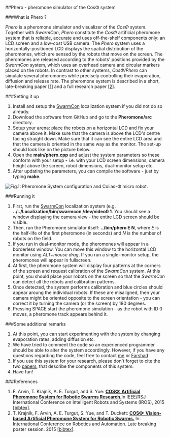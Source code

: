 ##Phero - pheromone simulator of the CosΦ system

###What is Phero ?

<i>Phero</i> is a pheromone simulator and visualizer of the <i>CosΦ</i> system. 
Together with <i>SwarmCon</i>, <i>Phero</i> constitute the <i>CosΦ</i> artificial pheromone system that is reliable, accurate and uses off-the-shelf components only: an LCD screen and a low-cost USB camera.
The <i>Phero</i> system uses a horizontally-positioned LCD displays the spatial distribution of the pheromones, which are sensed by the robots that move on the screen. 
The pheromones are released according to the robots' positions provided by the <i>SwarmCon</i> system, which uses an overhead camera and circular markers placed on the robots.
In contrast to other systems, <i>CosΦ/Phero</i> can simulate several pheromones while precisely controlling their evaporation, diffusion and release rate.
The pheromone system is described in a short, late-breaking paper [[1](#references)] and a full research paper [[2](#references)].
 
###Setting it up

1. Install and setup the <a href="https://github.com/gestom/CosPhi/tree/master/Localization">SwarmCon</a> localization system if you did not do so already.
2. Download the software from GitHub and go to the <b>Pheromone/src</b> directory.
3. Setup your arena: place the robots on a horizontal LCD and fix your camera above it. Make sure that the camera is above the LCD's centre facing straight down. Make sure that it can see the entire LCD area and that the camera is oriented in the same way as the monitor. The set-up should look like on the picture below.
3. Open the <b>main/phero.cpp</b> and adjust the system parameters so these conform with your setup - i.e. with your LCD screen dimensions, camera height above the screen, robot dimensions, dual-monitor setup etc.
4. After updating the parameters, you can compile the software - just by typing <b>make</b>.

![Fig.1: Pheromone System configuration and Colias-Φ micro robot.](https://raw.githubusercontent.com/wiki/gestom/CosPhi/images/arena.png)<br/>

###Running it 
1. First, run the <a href="https://github.com/gestom/CosPhi/tree/master/Localization">SwarmCon</a> localization system (e.g. <b>../../Localization/bin/swarmcon /dev/video0 1</b>. You should see a window displaying the camera view - the entire LCD screen should be visible.
2. Then, run the Pheromone simulator itself: <b>../bin/phero E N</b>, where <i>E</i> is the half-life of the first pheromone (in seconds) and <i>N</i> is the number of robots on the field.
3. If you run in dual-monitor mode, the pheromones will appear in a borderless window. You can move this window to the horizontal LCD monitor using <i>ALT+mouse drag</i>. If you run a single-monitor setup, the pheromones will appear in fullscreen.
4. At first, the pheromone system will display four patterns at the corners of the screen and request calibration of the <i>SwarmCon</i> system. At this point, you should place your robots on the screen so that the <i>SwarmCon</i> can detect all the robots and calibration patterns.
5. Once detected, the system performs calibration and blue circles should appear aroung the individual robots. If these are misaligned, then your camera might be oriented opposite to the screen orientation - you can correct it by turning the camera (or the screen) by 180 degrees.
6. Pressing SPACE start the pheromone simulation - as the robot with ID 0 moves, a pheromone track appears behind it.

###Some additional remarks
1. At this point, you can start experimenting with the system by changing evaporation rates, adding diffusion etc.
2. We have tried to comment the code so an experienced programmer should be able to alter the system accordingly. However, if you have any questions regarding the code, feel free to contact [me](http://scholar.google.co.uk/citations?user=Qv3nqgsAAAAJ&hl=en&oi=ao) or [Farshad](http://scholar.google.co.uk/citations?user=cUdtAowAAAAJ&hl=en)
3. If you use this system for your research, please don't forget to cite the two [papers](http://raw.githubusercontent.com/wiki/gestom/CosPhi/papers/cite.bib), that describe the components of this system.
4. Have fun!
</ol>

###References
1. F. Arvin, T. Krajník, A. E. Turgut, and S. Yue: <b>[COSΦ: Artificial Pheromone System for Robotic Swarms Research.](http://raw.githubusercontent.com/wiki/gestom/CosPhi/papers/2015_iros_pheromone.pdf)</b>In IEEE/RSJ International Conference on Intelligent Robots and Systems (IROS), 2015 [[bibtex](http://raw.githubusercontent.com/wiki/gestom/CosPhi/papers/2015_iros_pheromone.bib)].
3. T. Krajník, F. Arvin, A. E. Turgut, S. Yue, and T. Duckett: <b>[COSΦ: Vision-based Artificial Pheromone System for Robotic Swarms.](http://raw.githubusercontent.com/wiki/gestom/CosPhi/papers/2015_icralbp_pheromone.pdf)</b> In: International Conference on Robotics and Automation. Late breaking poster session. 2015 [[bibtex](http://raw.githubusercontent.com/wiki/gestom/CosPhi/papers/2015_icralbp_pheromone.bib)].
